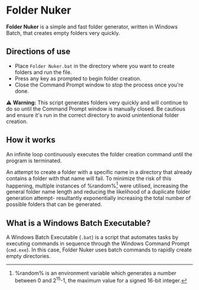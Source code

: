 # Folder Nuker
**Folder Nuker** is a simple and fast folder generator, written in Windows Batch, that creates empty folders very quickly.

## Directions of use
* Place `Folder Nuker.bat` in the directory where you want to create folders and run the file.
* Press any key as prompted to begin folder creation.
* Close the Command Prompt window to stop the process once you're done.

⚠️ **Warning:** This script generates folders very quickly and will continue to do so until the Command Prompt window is manually closed. Be cautious and ensure it's run in the correct directory to avoid unintentional folder creation.

## How it works
An infinite loop continuously executes the folder creation command until the program is terminated.

An attempt to create a folder with a specific name in a directory that already contains a folder with that name will fail. To minimize the risk of this happening, multiple instances of %random%[^1] were utilised, increasing the general folder name length and reducing the likelihood of a duplicate folder generation attempt- resultantly exponentially increasing the total number of possible folders that can be generated.

## What is a Windows Batch Executable?
A Windows Batch Executable (`.bat`) is a script that automates tasks by executing commands in sequence through the Windows Command Prompt (`cmd.exe`). In this case, Folder Nuker uses batch commands to rapidly create empty directories.

[^1]: %random% is an environment variable which generates a number between 0 and 2<sup>15</sup>-1, the maximum value for a signed 16-bit integer.
